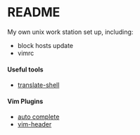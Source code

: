 # README

My own unix work station set up, including:  
- block hosts update
- vimrc


#### Useful tools

- [translate-shell](https://github.com/soimort/translate-shell)

#### Vim Plugins

- [auto complete](https://github.com/ycm-core/YouCompleteMe)
- [vim-header](https://vimawesome.com/plugin/vim-header-hard-things)
